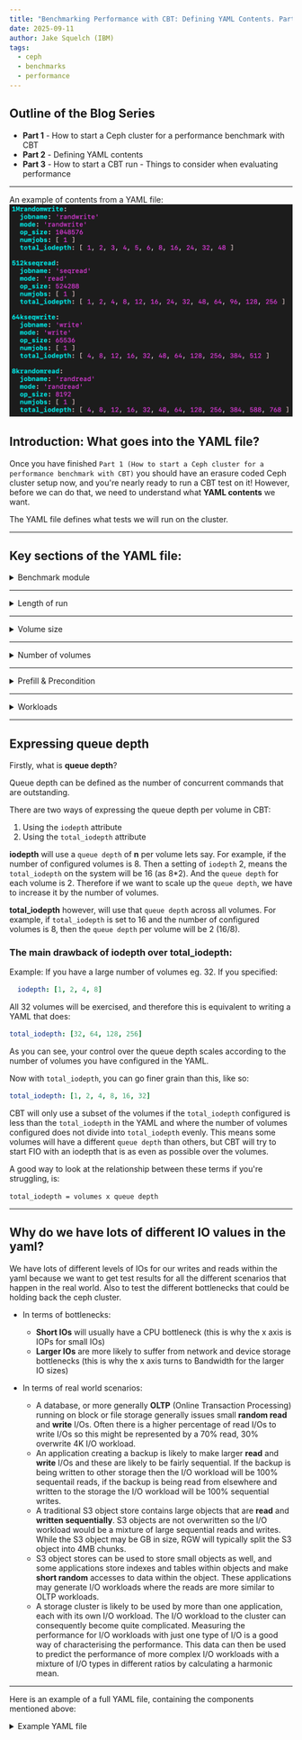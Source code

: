 ```yaml
---
title: "Benchmarking Performance with CBT: Defining YAML Contents. Part Two"
date: 2025-09-11
author: Jake Squelch (IBM)
tags:
  - ceph
  - benchmarks
  - performance
---
```


## Outline of the Blog Series  

- **Part 1** - How to start a Ceph cluster for a performance benchmark with CBT  
- **Part 2** - Defining YAML contents  
- **Part 3** - How to start a CBT run - Things to consider when evaluating performance  

---
An example of contents from a YAML file:
![alt text](images/yaml-contents.png "Example of YAML workload")

## Introduction: What goes into the YAML file?  

Once you have finished `Part 1 (How to start a Ceph cluster for a performance benchmark with CBT)` you should have an erasure coded Ceph cluster setup now, and you're nearly ready to run a CBT test on it! However, before we can do that, we need to understand what **YAML contents** we want.  

The YAML file defines what tests we will run on the cluster.  

---

## Key sections of the YAML file:  

<details>
<summary>Benchmark module</summary> 

In our example, we will be using **librbdfio**.  

Example:

```yaml
benchmarks:
  librbdfio:
    rbdname: "cbt-librbdfio"
    <insert details here>
```
</details>

---

<details>
<summary>Length of run</summary> 

We configure a **ramp** and a **time** for each test:  

- **Ramp** → warmup period where no data is collected.  
- **Time** → duration for which each test will run and collect results.  

The `ramp` time ensures that the I/O test gets into a steady state before the I/O measurement starts, it is quite common that **write** caches give unrealistically high performance at the start of the test while the cache fills up and that **read** caches give slightly lower performance at the start of the test while they are filled. Caches may be implemented in the drives or in the software.

A very short `duration` test will get performance measurements quicker but might not reflect the performance you will see in real use. Reasons for this include background processes that periodically perform work to clean up and issues such as fragmentation that typically become worse the longer the test is run for.
If doing a performance run multiple times gives different results then it is possible that the test duration is too short.

- It's important to note that the specified amount of time and ramp within librbdfio will apply to all workloads elsewhere specified in the YAML.
- **However**, these can be overridden by specifying a time or ramp within a specific workload. You will see an example of this within the precondition section, where time is overridden to 600 (10 minutes).

Example: 

```yaml
  librbdfio:
    time: 90 #in seconds
    ramp: 30 #in seconds
```
</details>

---

<details>
<summary>Volume size</summary>

Storage systems may give different performance depending how full they are, where there are fixed sized caches the cache hit ratio will be higher when testing a smaller quantity of storage, dealing with fragmentation and garbage colleciton takes more time when there is less free capacity.
Ideally configure the performance test to use over 50% of the physical storage to get measurements representative of real world use.

- Ideally, this should match the volume size created in **Part 1** when setting up the EC profile.  
- If this value is lower than the RBD image size, then only that amount of data specified will be written.  
- If the value is grater, then only the amount of data equivalent to the RBD image size will be written.

Example:

```yaml
  librbdfio:
    vol_size: 52500 #in megabytes
```
</details>

---

<details>
<summary>Number of volumes</summary>

This is the same number of volumes you defined in **Part 1**.  

Example:
```yaml
  librbdfio:
    volumes_per_client: [8]
```
</details>

---

<details>
<summary>Prefill & Precondition </summary> 

- **Prefill** → filling all volumes with sequential writes.  
- **Precondition** → adding random writes to simulate real-world workloads.

Example:

```yaml
  librbdfio:
    prefill:
      blocksize: '64k'
      numjobs: 1

    workloads:
      precondition:
        jobname: 'precond1rw'
        mode: 'randwrite'
        time: 600
        op_size: 65536
        numjobs: [ 1 ]
        total_iodepth: [ 16 ]
        monitor: False
```

- Note here that the time here is overriding the time specified in the librbdfio (global) section of the YAML. Not specifying a time will use the default value spceified in the outer (librbdfio) section.
</details>  

---

<details>
<summary>Workloads</summary>

Example:  

```yaml
librbdfio:
  workloads:
    Seq32kwrite:
      jobname: 'seqwrite'
      mode: 'write'
      op_size: 32768
      numjobs: [ 1 ]
      total_iodepth: [ 2, 4, 8, 16, 32, 64, 128, 256, 512, 768 ]
```
The above is an example of a 32k sequential write, we configure different levels of total_iodepth.
</details>

---

## Expressing queue depth

Firstly, what is **queue depth**?

Queue depth can be defined as the number of concurrent commands that are outstanding.

There are two ways of expressing the queue depth per volume in CBT:
1. Using the `iodepth` attribute
2. Using the `total_iodepth` attribute

**iodepth** will use a `queue depth` of **n** per volume lets say. For example, if the number of configured volumes is 8. Then a setting of `iodepth` 2, means the `total_iodepth` on the system will be 16 (as 8*2). And the `queue depth` for each volume is 2. Therefore if we want to scale up the `queue depth`, we have to increase it by the number of volumes. 

**total_iodepth** however, will use that `queue depth` across all volumes. For example, if `total_iodepth` is set to 16 and the number of configured volumes is 8, then the `queue depth` per volume will be 2 (16/8). 

### The main drawback of iodepth over total_iodepth:

Example: If you have a large number of volumes eg. 32. If you specified:
```yaml
  iodepth: [1, 2, 4, 8]
```
All 32 volumes will be exercised, and therefore this is equivalent to writing a YAML that does:
```yaml
total_iodepth: [32, 64, 128, 256]
```
As you can see, your control over the queue depth scales according to the number of volumes you have configured in the YAML.

Now with `total_iodepth`, you can go finer grain than this, like so:
```yaml
total_iodepth: [1, 2, 4, 8, 16, 32]
```

CBT will only use a subset of the volumes if the `total_iodepth` configured is less than the `total_iodepth` in the YAML and where the number of volumes configured does not divide into `total_iodepth` evenly. This means some volumes will have a different `queue depth` than others, but CBT will try to start FIO with an iodepth that is as even as possible over the volumes.

A good way to look at the relationship between these terms if you're struggling, is:

`total_iodepth = volumes x queue depth`

---

## Why do we have lots of different IO values in the yaml?

We have lots of different levels of IOs for our writes and reads within the yaml because we want to get test results for all the different scenarios that happen in the real world. Also to test the different bottlenecks that could be holding back the ceph cluster. 
- In terms of bottlenecks:
   - **Short IOs** will usually have a CPU bottleneck (this is why the x axis is IOPs for small IOs)
   - **Larger IOs** are more likely to suffer from network and device storage bottlenecks (this is why the x axis turns to Bandwidth for the larger IO sizes)

- In terms of real world scenarios:
   - A database, or more generally **OLTP** (Online Transaction Processing) running on block or file storage generally issues small **random read** and **write** I/Os. Often there is a higher percentage of read I/Os to write I/Os so this might be represented by a 70% read, 30% overwrite 4K I/O workload.
   - An application creating a backup is likely to make larger **read** and **write** I/Os and these are likely to be fairly sequential. If the backup is being written to other storage then the I/O workload will be 100% sequentail reads, if the backup is being read from elsewhere and written to the storage the I/O workload will be 100% sequential writes.
   - A traditional S3 object store contains large objects that are **read** and **written sequentially**. S3 objects are not overwritten so the I/O workload would be a mixture of large sequential reads and writes. While the S3 object may be GB in size, RGW will typically split the S3 object into 4MB chunks.
   - S3 object stores can be used to store small objects as well, and some applications store indexes and tables within objects and make **short random** accesses to data within the object. These applications may generate I/O workloads where the reads are more similar to OLTP workloads.
   - A storage cluster is likely to be used by more than one application, each with its own I/O workload. The I/O workload to the cluster can consequently become quite complicated.
Measuring the performance for I/O workloads with just one type of I/O is a good way of characterising the performance. This data can then be used to predict the performance of more complex I/O workloads with a mixture of I/O types in different ratios by calculating a harmonic mean. 

---
Here is an example of a full YAML file, containing the components mentioned above:

<details>
<summary>Example YAML file</summary> 

Here is an example of a YAML file, you can have a lot more workloads than this of course, I just have a few for simplicity purposes.

```yaml
cluster:

  user: #specify user here 
  head: #specify head here
  clients: #specify clients here
  osds: #specify OSDs here
  mons:
    #specify mons here
  mgrs:
    #specify mgrs here
  osds_per_node: 8
  fs: 'xfs'
  mkfs_opts: '-f -i size=2048'
  mount_opts: '-o inode64,noatime,logbsize=256k'
  conf_file: '/cbt/ceph.conf.4x1x1.fs'
  iterations: 1
  use_existing: True
  clusterid: "ceph"
  tmp_dir: "/tmp/cbt"
  ceph-osd_cmd: "/usr/bin/ceph-osd"
  ceph-mon_cmd: "/usr/bin/ceph-mon"
  ceph-run_cmd: "/usr/bin/ceph-run"
  rados_cmd: "/usr/bin/rados"
  ceph_cmd: "/usr/bin/ceph"
  rbd_cmd: "/usr/bin/rbd"
  ceph-mgr_cmd: "/usr/bin/ceph-mgr"
  pdsh_ssh_args: "-a -x -l%u %h"

monitoring_profiles:
  collectl:
     args: '-c 18 -sCD -i 10 -P -oz -F0 --rawtoo --sep ";" -f {collectl_dir}'

benchmarks:
  librbdfio:
    time: 90
    ramp: 30
    time_based: True
    norandommap: True
    vol_size: 52500
    use_existing_volumes: True
    procs_per_volume: [1]
    volumes_per_client: [16]
    osd_ra: [4096]
    cmd_path: '/usr/local/bin/fio'
    create_report: True
    wait_pgautoscaler_timeout: 20
    poolname: 'rbd_replicated'
    log_iops: True
    log_bw:  True
    log_lat: True
    fio_out_format: 'json'
    log_avg_msec: 100
    rbdname: "cbt-librbdfio"
    poolname: "rbd_replicated"
    prefill:
      blocksize: '64k'
      numjobs: 1

    workloads:
      precondition:
        jobname: 'precond1rw'
        mode: 'randwrite'
        time: 600
        op_size: 65536
        numjobs: [ 1 ]
        total_iodepth: [ 16 ]
        monitor: False 

      seq32kwrite:
        jobname: 'seqwrite'
        mode: 'write'
        op_size: 32768
        numjobs: [ 1 ]
        total_iodepth: [ 2, 4, 8, 16, 32, 64, 128, 256, 512, 768 ]
      4krandomread:
        jobname: 'randread'
        mode: 'randread'
        op_size: 4096
        numjobs: [ 1 ]
        total_iodepth: [ 4, 8, 12, 16, 32, 48, 64, 128, 256, 384, 588, 768 ]
```
</details>
